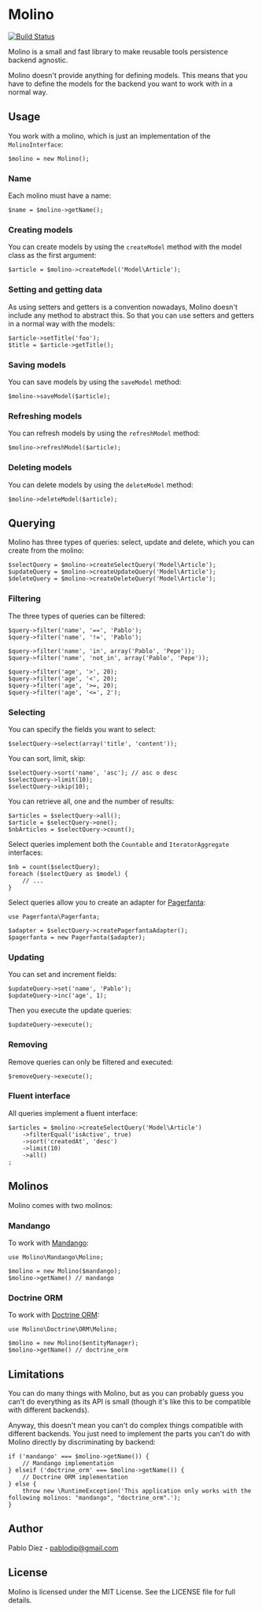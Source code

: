 # Molino

[![Build Status](https://secure.travis-ci.org/pablodip/molino.png)](http://travis-ci.org/pablodip/molino)

Molino is a small and fast library to make reusable tools persistence backend agnostic.

Molino doesn't provide anything for defining models. This means that you have to define the models for the backend you want to work with in a normal way.

## Usage

You work with a molino, which is just an implementation of the `MolinoInterface`:

    $molino = new Molino();

### Name

Each molino must have a name:

    $name = $molino->getName();

### Creating models

You can create models by using the `createModel` method with the model class as the first argument:

    $article = $molino->createModel('Model\Article');

### Setting and getting data

As using setters and getters is a convention nowadays, Molino doesn't include any method to abstract this. So that you can use setters and getters in a normal way with the models:

    $article->setTitle('foo');
    $title = $article->getTitle();

### Saving models

You can save models by using the `saveModel` method:

    $molino->saveModel($article);

### Refreshing models

You can refresh models by using the `refreshModel` method:

    $molino->refreshModel($article);

### Deleting models

You can delete models by using the `deleteModel` method:

    $molino->deleteModel($article);

## Querying

Molino has three types of queries: select, update and delete, which you can create from the molino:

    $selectQuery = $molino->createSelectQuery('Model\Article');
    $updateQuery = $molino->createUpdateQuery('Model\Article');
    $deleteQuery = $molino->createDeleteQuery('Model\Article');

### Filtering

The three types of queries can be filtered:

    $query->filter('name', '==', 'Pablo');
    $query->filter('name', '!=', 'Pablo');

    $query->filter('name', 'in', array('Pablo', 'Pepe'));
    $query->filter('name', 'not_in', array('Pablo', 'Pepe'));

    $query->filter('age', '>', 20);
    $query->filter('age', '<', 20);
    $query->filter('age', '>=, 20);
    $query->filter('age', '<=', 2');

### Selecting

You can specify the fields you want to select:

    $selectQuery->select(array('title', 'content'));

You can sort, limit, skip:

    $selectQuery->sort('name', 'asc'); // asc o desc
    $selectQuery->limit(10);
    $selectQuery->skip(10);

You can retrieve all, one and the number of results:

    $articles = $selectQuery->all();
    $article = $selectQuery->one();
    $nbArticles = $selectQuery->count();

Select queries implement both the `Countable` and `IteratorAggregate` interfaces:

    $nb = count($selectQuery);
    foreach ($selectQuery as $model) {
        // ...
    }

Select queries allow you to create an adapter for [Pagerfanta](https://github.com/whiteoctober/Pagerfanta):

    use Pagerfanta\Pagerfanta;

    $adapter = $selectQuery->createPagerfantaAdapter();
    $pagerfanta = new Pagerfanta($adapter);

### Updating

You can set and increment fields:

    $updateQuery->set('name', 'Pablo');
    $updateQuery->inc('age', 1);


Then you execute the update queries:

    $updateQuery->execute();

### Removing

Remove queries can only be filtered and executed:

    $removeQuery->execute();

### Fluent interface

All queries implement a fluent interface:

    $articles = $molino->createSelectQuery('Model\Article')
        ->filterEqual('isActive', true)
        ->sort('createdAt', 'desc')
        ->limit(10)
        ->all()
    ;

## Molinos

Molino comes with two molinos:

### Mandango

To work with [Mandango](http://mandango.org/):

    use Molino\Mandango\Molino;

    $molino = new Molino($mandango);
    $molino->getName() // mandango

### Doctrine ORM

To work with [Doctrine ORM](http://www.doctrine-project.org/projects/orm):

    use Molino\Doctrine\ORM\Molino;

    $molino = new Molino($entityManager);
    $molino->getName() // doctrine_orm

## Limitations

You can do many things with Molino, but as you can probably guess you can't do everything as its API is small (though it's like this to be compatible with different backends).

Anyway, this doesn't mean you can't do complex things compatible with different backends. You just need to implement the parts you can't do with Molino directly by discriminating by backend:

    if ('mandango' === $molino->getName()) {
        // Mandango implementation
    } elseif ('doctrine_orm' === $molino->getName()) {
        // Doctrine ORM implementation
    } else {
        throw new \RuntimeException('This application only works with the following molinos: "mandango", "doctrine_orm".');
    }

## Author

Pablo Díez - <pablodip@gmail.com>

## License

Molino is licensed under the MIT License. See the LICENSE file for full details.
